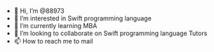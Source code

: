 - 👋 Hi, I’m @88973
- 👀 I’m interested in Swift programming language
- 🌱 I’m currently learning MBA 
- 💞️ I’m looking to collaborate on Swift programming language Tutors
- 📫 How to reach me to mail

<!---
88973/88973 is a ✨ special ✨ repository because its `README.md` (this file) appears on your GitHub profile.
You can click the Preview link to take a look at your changes.
--->
